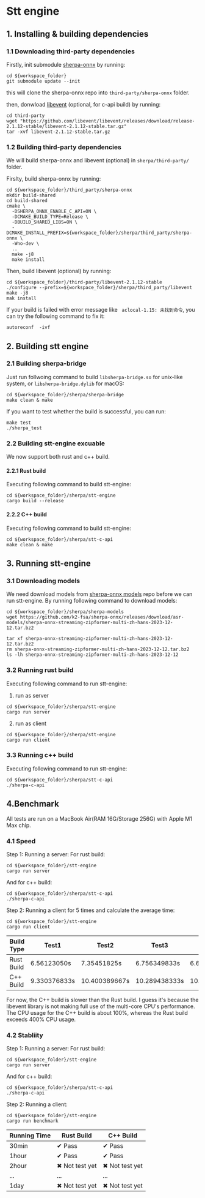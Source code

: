 # Stt engine

## 1. Installing & building dependencies
### 1.1 Downloading third-party dependencies
Firstly, init submodule [sherpa-onnx](https://github.com/k2-fsa/sherpa-onnx) by running:
```
cd ${workspace_folder}
git submodule update --init
```
this will clone the sherpa-onnx repo into `third-party/sherpa-onnx` folder.

then, donwload [libevent](https://libevent.org) (optional, for c-api build) by running:
```
cd third-party
wget "https://github.com/libevent/libevent/releases/download/release-2.1.12-stable/libevent-2.1.12-stable.tar.gz"
tar -xvf libevent-2.1.12-stable.tar.gz
```
### 1.2 Building third-party dependencies
We will build sherpa-onnx and libevent (optional) in `sherpa/third-party/` folder.

Firslty, build sherpa-onnx by running:
```
cd ${workspace_folder}/third_party/sherpa-onnx
mkdir build-shared
cd build-shared
cmake \
  -DSHERPA_ONNX_ENABLE_C_API=ON \
  -DCMAKE_BUILD_TYPE=Release \
  -DBUILD_SHARED_LIBS=ON \
  -DCMAKE_INSTALL_PREFIX=${workspace_folder}/sherpa/third_party/sherpa-onnx \
  -Wno-dev \
  ..
  make -j8
  make install
  ```
  Then, build libevent (optional) by running:
  ```
  cd ${workspace_folder}/third-party/libevent-2.1.12-stable
  ./configure --prefix=${workspace_folder}/sherpa/third_party/libevent
  make -j8
  mak install
  ```
  If your build is failed with error message like ` aclocal-1.15: 未找到命令`, you can try the following command to fix it:
  ```
  autoreconf  -ivf 
  ```
  ## 2. Building stt engine
  ### 2.1 Building sherpa-bridge
  Just run follwoing command to build `libsherpa-bridge.so` for unix-like system, or `libsherpa-bridge.dylib` for macOS:
  ```
  cd ${workspace_folder}/sherpa/sherpa-bridge
  make clean & make
  ```
  If you want to test whether the build is successful, you can run:
  ```
  make test
  ./sherpa_test
  ```
  ### 2.2 Building stt-engine excuable
 We now support both rust and c++ build.
 #### 2.2.1 Rust build
 Executing following command to build stt-engine:
 ```
 cd ${workspace_folder}/sherpa/stt-engine
 cargo build --release
 ```
 #### 2.2.2 C++ build
 Executing following command to build stt-engine:
 ```
 cd ${workspace_folder}/sherpa/stt-c-api
 make clean & make
 ```
## 3. Running stt-engine
### 3.1 Downloading models
We need download models from [sherpa-onnx models](https://k2-fsa.github.io/sherpa/onnx/pretrained_models/online-transducer/zipformer-transducer-models.html#sherpa-onnx-streaming-zipformer-multi-zh-hans-2023-12-12-chinese) repo before we can run stt-engine. By running following command to download models:
```
cd ${workspace_folder}/sherpa/sherpa-models
wget https://github.com/k2-fsa/sherpa-onnx/releases/download/asr-models/sherpa-onnx-streaming-zipformer-multi-zh-hans-2023-12-12.tar.bz2

tar xf sherpa-onnx-streaming-zipformer-multi-zh-hans-2023-12-12.tar.bz2
rm sherpa-onnx-streaming-zipformer-multi-zh-hans-2023-12-12.tar.bz2
ls -lh sherpa-onnx-streaming-zipformer-multi-zh-hans-2023-12-12
```
### 3.2 Running rust build
Executing following command to run stt-engine:
1. run as server
```
cd ${workspace_folder}/sherpa/stt-engine
cargo run server
```
2. run as client
```
cd ${workspace_folder}/sherpa/stt-engine
cargo run client
```
### 3.3 Running c++ build
Executing following command to run stt-engine:
```
cd ${workspace_folder}/sherpa/stt-c-api
./sherpa-c-api
```
## 4.Benchmark
All tests are run on a MacBook Air(RAM 16G/Storage 256G) with Apple M1 Max chip.
### 4.1 Speed
Step 1: Running a server:
For rust build:
```
cd ${workspace_folder}/stt-engine
cargo run server
```
And for c++ build:
```
cd ${workspace_folder}/sherpa/stt-c-api
./sherpa-c-api
```
Step 2: Running a client for 5 times and calculate the average time:
```
cd ${workspace_folder}/stt-engine
cargo run client
```

| Build Type | Test1 | Test2 | Test3 | Test4 | Test5 | Average |
| --- | --- | --- | --- | --- | --- | --- |
| Rust Build | 6.56123050s | 7.35451825s | 6.756349833s | 6.650826125s | 5.537515375s | 6.57208802s |
| C++ Build | 9.330376833s | 10.400389667s | 10.289438333s | 10.269550458s | 10.33128725s | 10.12420851 |

For now, the C++ build is slower than the Rust build. I guess it's because the libevent library is not making full use of the multi-core CPU's performance. The CPU usage for the C++ build is about 100%, whereas the Rust build exceeds 400% CPU usage.
### 4.2 Stabliity
Step 1: Running a server:
For rust build:
```
cd ${workspace_folder}/stt-engine
cargo run server
```
And for c++ build:
```
cd ${workspace_folder}/sherpa/stt-c-api
./sherpa-c-api
```
Step 2: Running a client:
```
cd ${workspace_folder}/stt-engine
cargo run benchmark
```

| Running Time | Rust Build | C++ Build |
| --- | --- | --- |
| 30min | &#10004; Pass | &#10004; Pass |
| 1hour | &#10004; Pass | &#10004; Pass |
| 2hour | &#10006; Not test yet | &#10006;  Not test yet |
| ... | ... | ... |
| 1day | &#10006; Not test yet | &#10006;  Not test yet |
